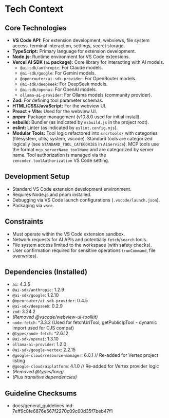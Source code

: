 # Tech Context

## Core Technologies
- **VS Code API:** For extension development, webviews, file system access, terminal interaction, settings, secret storage.
- **TypeScript:** Primary language for extension development.
- **Node.js:** Runtime environment for VS Code extensions.
- **Vercel AI SDK (`ai` package):** Core library for interacting with AI models.
    - `@ai-sdk/anthropic`: For Claude models.
    - `@ai-sdk/google`: For Gemini models.
    - `@openrouter/ai-sdk-provider`: For OpenRouter models.
    - `@ai-sdk/deepseek`: For DeepSeek models.
    - `@ai-sdk/openai`: For OpenAI models.
    - `ollama-ai-provider`: For Ollama models (community provider).
- **Zod:** For defining tool parameter schemas.
- **HTML/CSS/JavaScript:** For the webview UI.
- **Preact + Vite:** Used for the webview UI.
- **pnpm:** Package management (v10.8.0 used for initial install).
- **esbuild:** Bundler (as indicated by `esbuild.js` in the project root).
- **eslint:** Linter (as indicated by `eslint.config.mjs`).
- **Modular Tools:** Tool logic refactored into `src/tools/` with categories (filesystem, utils, system, vscode). Standard tools are categorized logically (see `STANDARD_TOOL_CATEGORIES` in `AiService`). MCP tools use the format `mcp_serverName_toolName` and are categorized by server name. Tool authorization is managed via the `zencoder.toolAuthorization` VS Code setting.

## Development Setup
- Standard VS Code extension development environment.
- Requires Node.js and pnpm installed.
- Debugging via VS Code launch configurations (`.vscode/launch.json`).
- Packaging via `vsce`.

## Constraints
- Must operate within the VS Code extension sandbox.
- Network requests for AI APIs and potentially `fetch`/`search` tools.
- File system access limited to the workspace (with safety checks).
- User confirmation required for sensitive operations (`runCommand`, file overwrites).

## Dependencies (Installed)
- `ai`: 4.3.5
- `@ai-sdk/anthropic`: 1.2.9
- `@ai-sdk/google`: 1.2.10
- `@openrouter/ai-sdk-provider`: 0.4.5
- `@ai-sdk/deepseek`: 0.2.9
- `zod`: 3.24.2
- *(Removed @vscode/webview-ui-toolkit)*
- `node-fetch`: ^3.3.2 (Used for fetchUrlTool, getPublicIpTool - dynamic import used for CJS compat)
- `@types/node-fetch`: ^2.6.12
- `@ai-sdk/openai`: 1.3.10
- `ollama-ai-provider`: 1.2.0
- `@ai-sdk/google-vertex`: 2.2.15
- `@google-cloud/resource-manager`: 6.0.1 // Re-added for Vertex project listing
- `@google-cloud/aiplatform`: 4.1.0 // Re-added for Vertex provider logic
- *(Removed @types/long)*
- *(Plus transitive dependencies)*

## Guideline Checksums
- docs/general_guidelines.md: 7eff9c8fe6876e567f2270c09c60d35f7beb47f1
